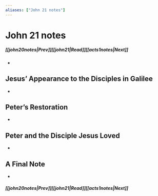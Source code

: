```yaml
---
aliases: ["John 21 notes"]
---
```

# John 21 notes
##### <span class=arrow-left></span>[[john20notes|Prev]]<span class=navigation-separator></span>[[john21|Read]]<span class=navigation-separator></span>[[acts1notes|Next]]<span class=arrow-right></span>
- 
## Jesus’ Appearance to the Disciples in Galilee
- 
## Peter’s Restoration
- 
## Peter and the Disciple Jesus Loved
- 
## A Final Note
- 
##### <span class=arrow-left></span>[[john20notes|Prev]]<span class=navigation-separator></span>[[john21|Read]]<span class=navigation-separator></span>[[acts1notes|Next]]<span class=arrow-right></span>